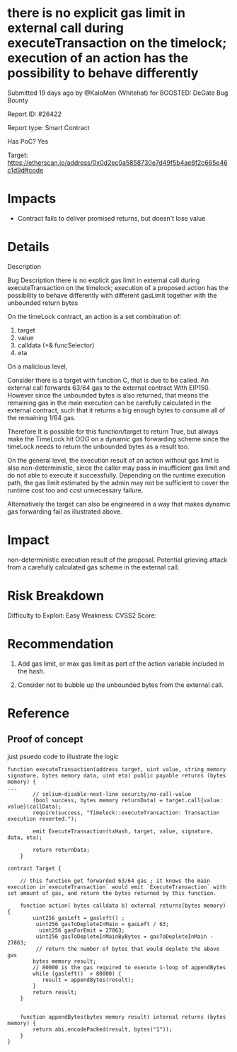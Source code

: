 # there is no explicit gas limit in external call during executeTransaction on the timelock; execution of an action has the possibility to behave differently

Submitted 19 days ago by @KaloMen (Whitehat) for BOOSTED: DeGate Bug Bounty

Report ID: #26422

Report type: Smart Contract

Has PoC? Yes

Target: https://etherscan.io/address/0x0d2ec0a5858730e7d49f5b4ae6f2c665e46c1d9d#code

# Impacts
- Contract fails to deliver promised returns, but doesn't lose value

# Details

Description

Bug Description
there is no explicit gas limit in external call during executeTransaction on the timelock; execution of a proposed action has the possibility to behave differently with different gasLimit together with the unbounded return bytes

On the timeLock contract, an action is a set combination of:

1. target
2. value
3. calldata (+& funcSelector)
4. eta

On a malicious level,

Consider there is a target with function C, that is due to be called. An external call forwards 63/64 gas to the external contract With EIP150. However since the unbounded bytes is also returned, that means the remaining gas in the main execution can be carefully calculated in the external contract, such that it returns a big enough bytes to consume all of the remaining 1/64 gas.

Therefore It is possible for this function/target to return True, but always make the TimeLock hit OOG on a dynamic gas forwarding scheme since the timeLock needs to return the unbounded bytes as a result too.

On the general level, the execution result of an action without gas limit is also non-deterministic, since the caller may pass in insufficient gas limit and do not able to execute it successfully. Depending on the runtime execution path, the gas limit estimated by the admin may not be sufficient to cover the runtime cost too and cost unnecessary failure.

Alternatively the target can also be engineered in a way that makes dynamic gas forwarding fail as illustrated above.

# Impact
non-deterministic execution result of the proposal. Potential grieving attack from a carefully calculated gas scheme in the external call.

# Risk Breakdown
Difficulty to Exploit: Easy Weakness: CVSS2 Score:

# Recommendation
1. Add gas limit, or max gas limit as part of the action variable included in the hash.

2. Consider not to bubble up the unbounded bytes from the external call.

# Reference
## Proof of concept
just psuedo code to illustrate the logic
```
function executeTransaction(address target, uint value, string memory signature, bytes memory data, uint eta) public payable returns (bytes memory) {
...
        // solium-disable-next-line security/no-call-value
        (bool success, bytes memory returnData) = target.call{value: value}(callData);
        require(success, "Timelock::executeTransaction: Transaction execution reverted.");

        emit ExecuteTransaction(txHash, target, value, signature, data, eta);

        return returnData;
    }
```
```
contract Target {

    // this function get forwarded 63/64 gas ; it knows the main execution in`executeTransaction` would emit `ExecuteTransaction` with set amount of gas, and return the bytes returned by this function.

    function action( bytes calldata b) external returns(bytes memory) {
        uint256 gasLeft = gasleft() ;
         uint256 gasToDepleteInMain = gasLeft / 63;
          uint256 gasForEmit = 27863;
         uint256 gasToDepleteInMainByBytes = gasToDepleteInMain - 27863;
         // return the number of bytes that would deplete the above gas
        bytes memory result;
        // 80000 is the gas required to execute 1-loop of appendBytes
        while (gasleft()  > 80000) {
           result = appendBytes(result);
        }
        return result;
    }


    function appendBytes(bytes memory result) internal returns (bytes memory) { 
        return abi.encodePacked(result, bytes("1"));
    }
}
```
